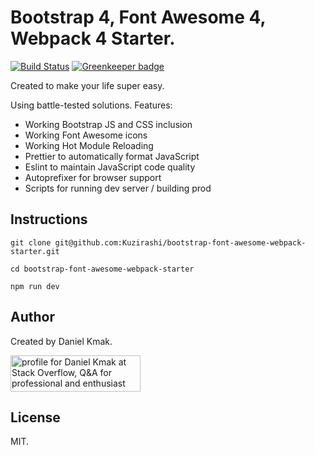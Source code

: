# Bootstrap 4, Font Awesome 4, Webpack 4 Starter.
[![Build Status](https://travis-ci.com/Kuzirashi/bootstrap-font-awesome-webpack-starter.svg?branch=master)](https://travis-ci.com/Kuzirashi/bootstrap-font-awesome-webpack-starter) [![Greenkeeper badge](https://badges.greenkeeper.io/Kuzirashi/bootstrap-font-awesome-webpack-starter.svg)](https://greenkeeper.io/)


Created to make your life super easy.

Using battle-tested solutions. Features:
- Working Bootstrap JS and  CSS inclusion
- Working Font Awesome icons
- Working Hot Module Reloading
- Prettier to automatically format JavaScript
- Eslint to maintain JavaScript code quality
- Autoprefixer for browser support
- Scripts for running dev server / building prod

## Instructions

```
git clone git@github.com:Kuzirashi/bootstrap-font-awesome-webpack-starter.git

cd bootstrap-font-awesome-webpack-starter

npm run dev
```

## Author

Created by Daniel Kmak.

<a href="https://stackoverflow.com/users/2166409/daniel-kmak">
  <img src="https://stackoverflow.com/users/flair/2166409.png" width="208" height="58" alt="profile for Daniel Kmak at Stack Overflow, Q&amp;A for professional and enthusiast programmers"
    title="profile for Daniel Kmak at Stack Overflow, Q&amp;A for professional and enthusiast programmers">
</a>

## License

MIT.